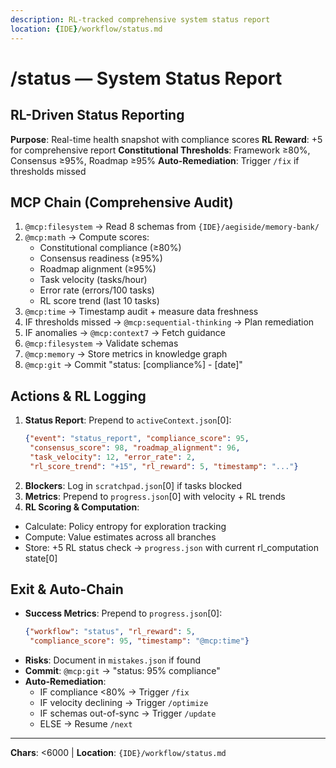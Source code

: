 ```yaml
---
description: RL-tracked comprehensive system status report
location: {IDE}/workflow/status.md
---
```


# /status — System Status Report

## RL-Driven Status Reporting

**Purpose**: Real-time health snapshot with compliance scores
**RL Reward**: +5 for comprehensive report
**Constitutional Thresholds**: Framework ≥80%, Consensus ≥95%, Roadmap ≥95%
**Auto-Remediation**: Trigger `/fix` if thresholds missed

## MCP Chain (Comprehensive Audit)

1. `@mcp:filesystem` → Read 8 schemas from `{IDE}/aegiside/memory-bank/`
2. `@mcp:math` → Compute scores:
   - Constitutional compliance (≥80%)
   - Consensus readiness (≥95%)
   - Roadmap alignment (≥95%)
   - Task velocity (tasks/hour)
   - Error rate (errors/100 tasks)
   - RL score trend (last 10 tasks)
3. `@mcp:time` → Timestamp audit + measure data freshness
4. IF thresholds missed → `@mcp:sequential-thinking` → Plan remediation
5. IF anomalies → `@mcp:context7` → Fetch guidance
6. `@mcp:filesystem` → Validate schemas
7. `@mcp:memory` → Store metrics in knowledge graph
8. `@mcp:git` → Commit "status: [compliance%] - [date]"

## Actions & RL Logging

1. **Status Report**: Prepend to `activeContext.json`[0]:
   ```json
   {"event": "status_report", "compliance_score": 95,
    "consensus_score": 98, "roadmap_alignment": 96,
    "task_velocity": 12, "error_rate": 2,
    "rl_score_trend": "+15", "rl_reward": 5, "timestamp": "..."}
   ```
2. **Blockers**: Log in `scratchpad.json`[0] if tasks blocked
3. **Metrics**: Prepend to `progress.json`[0] with velocity + RL trends
4. **RL Scoring & Computation**: 
- Calculate: Policy entropy for exploration tracking
- Compute: Value estimates across all branches
- Store: +5 RL status check → `progress.json` with current rl_computation state[0]

## Exit & Auto-Chain

- **Success Metrics**: Prepend to `progress.json`[0]:
  ```json
  {"workflow": "status", "rl_reward": 5,
   "compliance_score": 95, "timestamp": "@mcp:time"}
  ```
- **Risks**: Document in `mistakes.json` if found
- **Commit**: `@mcp:git` → "status: 95% compliance"
- **Auto-Remediation**:
  - IF compliance <80% → Trigger `/fix`
  - IF velocity declining → Trigger `/optimize`
  - IF schemas out-of-sync → Trigger `/update`
  - ELSE → Resume `/next`

---
**Chars**: <6000 | **Location**: `{IDE}/workflow/status.md`
